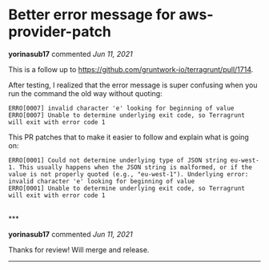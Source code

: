 # Better error message for aws-provider-patch

**yorinasub17** commented *Jun 11, 2021*

This is a follow up to https://github.com/gruntwork-io/terragrunt/pull/1714.

After testing, I realized that the error message is super confusing when you run the command the old way without quoting:

```
ERRO[0007] invalid character 'e' looking for beginning of value
ERRO[0007] Unable to determine underlying exit code, so Terragrunt will exit with error code 1
```

This PR patches that to make it easier to follow and explain what is going on:

```
ERRO[0001] Could not determine underlying type of JSON string eu-west-1. This usually happens when the JSON string is malformed, or if the value is not properly quoted (e.g., "eu-west-1"). Underlying error: invalid character 'e' looking for beginning of value
ERRO[0001] Unable to determine underlying exit code, so Terragrunt will exit with error code 1
```
<br />
***


**yorinasub17** commented *Jun 11, 2021*

Thanks for review! Will merge and release.
***

